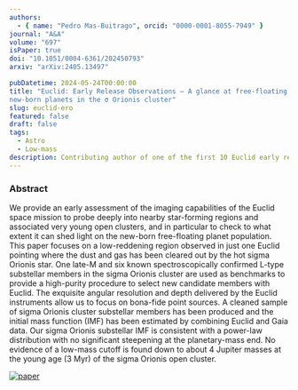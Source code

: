 ```yaml
---
authors:
  - { name: "Pedro Mas-Buitrago", orcid: "0000-0001-8055-7949" }
journal: "A&A"
volume: "697"
isPaper: true
doi: "10.1051/0004-6361/202450793"
arxiv: "arXiv:2405.13497"

pubDatetime: 2024-05-24T00:00:00
title: "Euclid: Early Release Observations – A glance at free-floating
new-born planets in the σ Orionis cluster"
slug: euclid-ero
featured: false
draft: false
tags:
  - Astro
  - Low-mass
description: Contributing author of one of the first 10 Euclid early release observations journal articles, accepted in Astronomy & Astrophysics
---
```


### Abstract

>>
We provide an early assessment of the imaging capabilities of the Euclid space mission to probe deeply into nearby star-forming regions and associated very young open clusters, and in particular to check to what extent it can shed light on the new-born free-floating planet population. This paper focuses on a low-reddening region observed in just one Euclid pointing where the dust and gas has been cleared out by the hot sigma Orionis star. One late-M and six known spectroscopically confirmed L-type substellar members in the sigma Orionis cluster are used as benchmarks to provide a high-purity procedure to select new candidate members with Euclid. The exquisite angular resolution and depth delivered by the Euclid instruments allow us to focus on bona-fide point sources. A cleaned sample of sigma Orionis cluster substellar members has been produced and the initial mass function (IMF) has been estimated by combining Euclid and Gaia data. Our sigma Orionis substellar IMF is consistent with a power-law distribution with no significant steepening at the planetary-mass end. No evidence of a low-mass cutoff is found down to about 4 Jupiter masses at the young age (3 Myr) of the sigma Orionis open cluster.

[![paper](https://zenodo.org/badge/DOI/10.48550/arXiv.2405.13497.svg)](https://ui.adsabs.harvard.edu/abs/2024arXiv240513497M/abstract)

